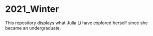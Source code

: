 # 2021_Winter
This repository displays what Julia Li have explored herself since she became an undergraduate.
